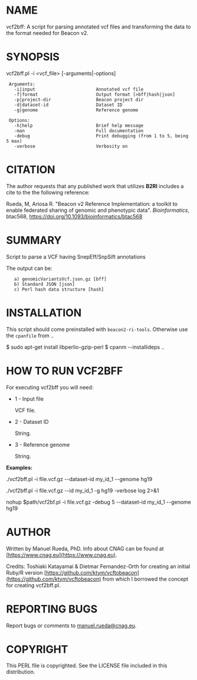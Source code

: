 # NAME

vcf2bff: A script for parsing annotated vcf files and transforming the data to the format needed for Beacon v2.

# SYNOPSIS

vcf2bff.pl -i &lt;vcf\_file> \[-arguments|-options\]

     Arguments:                       
       -i|input                       Annotated vcf file
       -f|format                      Output format [>bff|hash|json]
       -p|project-dir                 Beacon project dir
       -d|dataset-id                  Dataset ID
       -g|genome                      Reference genome

     Options:
       -h|help                        Brief help message
       -man                           Full documentation
       -debug                         Print debugging (from 1 to 5, being 5 max)
       -verbose                       Verbosity on

# CITATION

The author requests that any published work that utilizes **B2RI** includes a cite to the the following reference:

Rueda, M, Ariosa R. "Beacon v2 Reference Implementation: a toolkit to enable federated sharing of genomic and phenotypic data". _Bioinformatics_, btac568, https://doi.org/10.1093/bioinformatics/btac568

# SUMMARY

Script to parse a VCF having SnepEff/SnpSift annotations

The output can be:

       a) genomicVariantsVcf.json.gz [bff]
       b) Standard JSON [json]
       c) Perl hash data structure [hash]

# INSTALLATION

This script should come preinstalled with `beacon2-ri-tools`. Otherwise use the `cpanfile` from ..

$ sudo apt-get install libperlio-gzip-perl
$ cpanm --installideps ..

# HOW TO RUN VCF2BFF

For executing vcf2bff you will need:

- 1 - Input file

    VCF file.

- 2 - Dataset ID

    String.

- 3 - Reference genome

    String.

**Examples:**

./vcf2bff.pl -i file.vcf.gz --dataset-id my\_id\_1 --genome hg19

./vcf2bff.pl -i file.vcf.gz  --id my\_id\_1 -g hg19 -verbose log 2>&1

nohup $path/vcf2bf.pl -i file.vcf.gz -debug 5 --dataset-id my\_id\_1 --genome hg19

# AUTHOR 

Written by Manuel Rueda, PhD. Info about CNAG can be found at [https://www.cnag.eu](https://www.cnag.eu).

Credits: Toshiaki Katayamai & Dietmar Fernandez-Orth for creating an initial Ruby/R version [https://github.com/ktym/vcftobeacon](https://github.com/ktym/vcftobeacon) 
from which I borrowed the concept for creating vcf2bff.pl.

# REPORTING BUGS

Report bugs or comments to [manuel.rueda@cnag.eu](https://metacpan.org/pod/manuel.rueda%40cnag.eu).

# COPYRIGHT

This PERL file is copyrighted. See the LICENSE file included in this distribution.

